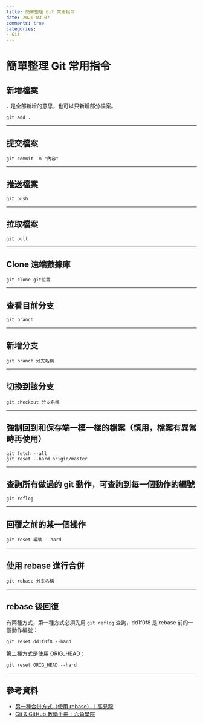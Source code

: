 ```yaml
---
title: 簡單整理 Git 常用指令
date: 2020-03-07
comments: true
categories: 
- Git
---
```


# 簡單整理 Git 常用指令

## 新增檔案

`.` 是全部新增的意思，也可以只新增部分檔案。

```
git add .
```

---------------------------------------

## 提交檔案

```
git commit -m "內容"
```

---------------------------------------

## 推送檔案
```
git push
```

---------------------------------------

## 拉取檔案

```
git pull
```

---------------------------------------

## Clone 遠端數據庫

```
git clone git位置
```

---------------------------------------

## 查看目前分支

```
git branch
```

---------------------------------------

## 新增分支

```
git branch 分支名稱
```

---------------------------------------

## 切換到該分支

```
git checkout 分支名稱
```

---------------------------------------

## 強制回到和保存端一模一樣的檔案（慎用，檔案有異常時再使用）

```
git fetch --all
git reset --hard origin/master
```

---------------------------------------

## 查詢所有做過的 git 動作，可查詢到每一個動作的編號

```
git reflog
```

---------------------------------------

## 回覆之前的某一個操作

```
git reset 編號 --hard
```

---------------------------------------

## 使用 rebase 進行合併

```
git rebase 分支名稱
```

---------------------------------------

## rebase 後回復

有兩種方式，第一種方式必須先用 `git reflog` 查詢，dd1f0f8 是 rebase 前的一個動作編號：

```
git reset dd1f0f8 --hard
```

第二種方式是使用 ORIG_HEAD：

```
git reset ORIG_HEAD --hard 
```

---------------------------------------

## 參考資料

* [另一種合併方式（使用 rebase）｜高見龍](https://www.youtube.com/watch?v=HeF7dwVyzow&feature=emb_err_watch_on_yt)
* [Git & GitHub 教學手冊｜六角學院](https://w3c.hexschool.com/git/cfdbd310?fbclid=IwAR0cO3-A9voMoOPIA-qnZWbm2o7TNICwsJc4J0rnbZxCcNy8sBVs7NU9OmQ)